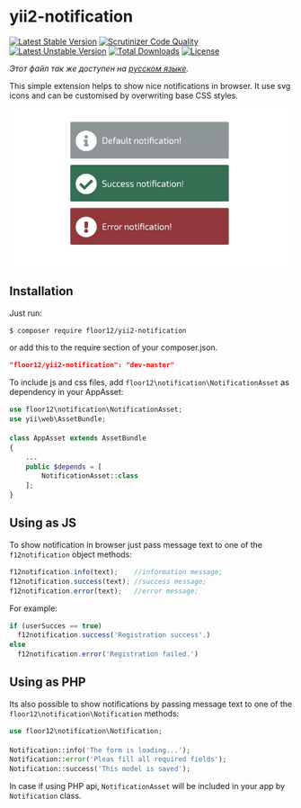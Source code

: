 # yii2-notification
[![Latest Stable Version](https://poser.pugx.org/floor12/yii2-notification/v/stable)](https://packagist.org/packages/floor12/yii2-notification)
[![Scrutinizer Code Quality](https://scrutinizer-ci.com/g/floor12/yii2-notification/badges/quality-score.png?b=master)](https://scrutinizer-ci.com/g/floor12/yii2-notification/?branch=master)
[![Latest Unstable Version](https://poser.pugx.org/floor12/yii2-notification/v/unstable)](https://packagist.org/packages/floor12/yii2-notification)
[![Total Downloads](https://poser.pugx.org/floor12/yii2-notification/downloads)](https://packagist.org/packages/floor12/yii2-notification)
[![License](https://poser.pugx.org/floor12/yii2-notification/license)](https://packagist.org/packages/floor12/yii2-notification)

*Этот файл так же доступен на [русском языке](README_RUS.md).*

This simple extension helps to show nice notifications in browser. 
It use svg icons and can be customised by overwriting base CSS styles.  

![Image](notification.jpg)

Installation
------------
Just run:
```bash
$ composer require floor12/yii2-notification
```
or add this to the require section of your composer.json.
```json
"floor12/yii2-notification": "dev-master"
```

To include js and css files, add `floor12\notification\NotificationAsset` as dependency in your AppAsset:


```php
use floor12\notification\NotificationAsset;
use yii\web\AssetBundle;

class AppAsset extends AssetBundle
{
    ...
    public $depends = [
        NotificationAsset::class
    ];
}
```

Using as JS
-----
To show notification in browser just pass message text to one of the `f12notification` object methods:


```js
f12notification.info(text);    //information message;
f12notification.success(text); //success message;
f12notification.error(text);   //error message;
```

For example:

```js
if (userSucces == true)
  f12notification.success('Registration success'.)
else
  f12notification.error('Registration failed.')
```

Using as PHP
-----
Its also possible to show notifications by passing message text to one of the `floor12\notification\Notification` methods:


```php
use floor12\notification\Notification;

Notification::info('The form is loading...');
Notification::error('Pleas fill all required fields');
Notification::success('This model is saved');
```


In case if using  PHP api, `NotificationAsset` will be included in your app by `Notification` class.

